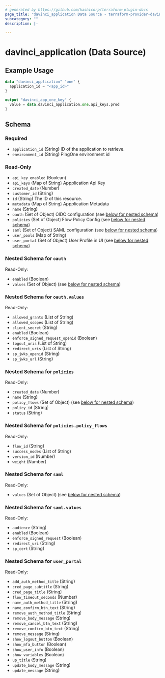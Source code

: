 ```yaml
---
# generated by https://github.com/hashicorp/terraform-plugin-docs
page_title: "davinci_application Data Source - terraform-provider-davinci"
subcategory: ""
description: |-
  
---
```


# davinci_application (Data Source)



## Example Usage

```terraform
data "davinci_application" "one" {
  application_id = "<app_id>"
}

output "davinci_app_one_key" {
  value = data.davinci_application.one.api_keys.prod
}
```

<!-- schema generated by tfplugindocs -->
## Schema

### Required

- `application_id` (String) ID of the application to retrieve.
- `environment_id` (String) PingOne environment id

### Read-Only

- `api_key_enabled` (Boolean)
- `api_keys` (Map of String) Appplication Api Key
- `created_date` (Number)
- `customer_id` (String)
- `id` (String) The ID of this resource.
- `metadata` (Map of String) Appplication Metadata
- `name` (String)
- `oauth` (Set of Object) OIDC configuration (see [below for nested schema](#nestedatt--oauth))
- `policies` (Set of Object) Flow Policy Config (see [below for nested schema](#nestedatt--policies))
- `saml` (Set of Object) SAML configuration (see [below for nested schema](#nestedatt--saml))
- `user_pools` (Map of String)
- `user_portal` (Set of Object) User Profile in UI (see [below for nested schema](#nestedatt--user_portal))

<a id="nestedatt--oauth"></a>
### Nested Schema for `oauth`

Read-Only:

- `enabled` (Boolean)
- `values` (Set of Object) (see [below for nested schema](#nestedobjatt--oauth--values))

<a id="nestedobjatt--oauth--values"></a>
### Nested Schema for `oauth.values`

Read-Only:

- `allowed_grants` (List of String)
- `allowed_scopes` (List of String)
- `client_secret` (String)
- `enabled` (Boolean)
- `enforce_signed_request_openid` (Boolean)
- `logout_uris` (List of String)
- `redirect_uris` (List of String)
- `sp_jwks_openid` (String)
- `sp_jwks_url` (String)



<a id="nestedatt--policies"></a>
### Nested Schema for `policies`

Read-Only:

- `created_date` (Number)
- `name` (String)
- `policy_flows` (Set of Object) (see [below for nested schema](#nestedobjatt--policies--policy_flows))
- `policy_id` (String)
- `status` (String)

<a id="nestedobjatt--policies--policy_flows"></a>
### Nested Schema for `policies.policy_flows`

Read-Only:

- `flow_id` (String)
- `success_nodes` (List of String)
- `version_id` (Number)
- `weight` (Number)



<a id="nestedatt--saml"></a>
### Nested Schema for `saml`

Read-Only:

- `values` (Set of Object) (see [below for nested schema](#nestedobjatt--saml--values))

<a id="nestedobjatt--saml--values"></a>
### Nested Schema for `saml.values`

Read-Only:

- `audience` (String)
- `enabled` (Boolean)
- `enforce_signed_request` (Boolean)
- `redirect_uri` (String)
- `sp_cert` (String)



<a id="nestedatt--user_portal"></a>
### Nested Schema for `user_portal`

Read-Only:

- `add_auth_method_title` (String)
- `cred_page_subtitle` (String)
- `cred_page_title` (String)
- `flow_timeout_seconds` (Number)
- `name_auth_method_title` (String)
- `name_confirm_btn_text` (String)
- `remove_auth_method_title` (String)
- `remove_body_message` (String)
- `remove_cancel_btn_text` (String)
- `remove_confirm_btn_text` (String)
- `remove_message` (String)
- `show_logout_button` (Boolean)
- `show_mfa_button` (Boolean)
- `show_user_info` (Boolean)
- `show_variables` (Boolean)
- `up_title` (String)
- `update_body_message` (String)
- `update_message` (String)


